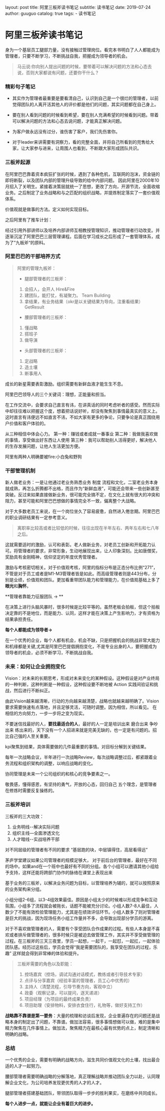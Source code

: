 layout:     post
title:      阿里三板斧读书笔记
subtitle:   读书笔记
date:       2019-07-24
author:     guuguo
catalog: true
tags:
    - 读书笔记

# 阿里三板斧读书笔记

身为一个基层员工腿部力量，没有接触过管理岗位。看完本书明白了人人都能成为管理者，只要不断学习，不断挑战自我，把握成为领导者的机会。

>  马云说:你向别人提出问题的时候，要带着可以解决问题的方法和心态去说，否则大家都说有问题，还要你干什么？



### 精彩句子笔记

- 其实作为管理者最重要是要看清自己，认识到自己是一个很烂的管理者，以前觉得团队的人离开活其他人的评价都是他们的问题，其实问题都在自己身上。

- 要在别人看到问题的时候看到希望，要在别人充满希望的时候看到问题。带着可以解决问题的方法和心态去说问题，才能真正解决问题。

- 为客户做永远没有过分，谁伤害了客户，我们先伤害你。

- 对于leader来讲需要有洞察力，看的完整全面，并将自己所看到的兜售给大家，让大家参与进来，让周围人也看到，不断跟大家形成团队共识。

  

### 三板斧起源

在阿里巴巴靠着资本疯狂扩张的时候，遇到了各种危机，互联网的泡沫，资金链的即将断裂，以及团队内部的管理升级导致的给中内部问题。 因此阿里在2000年10月招入了关明生。紧接着决策层就统一了思想，更改了方向，开源节流，全面收缩业务。之后制定了业务战略和与之匹配的组织战略，并提炼制定落实了一套价值观体系。

价值观就是做事的方法。定义如何实现目标。

之后阿里有了推车计划：

经过引用外部讲师以及培养内部讲师互相教授管理知识，推动管理者行动改变。并逐渐沉淀了阿里巴巴三层管理课程。后面在学习成长之后形成了一套管理体系，成为了”九板斧“的原料。



### 阿里巴巴的干部培养方式

>  阿里的管理九板斧：
>  
>  - 腿部管理者的三板斧：
>  	1. 会招人，会开人 Hire&Fire
>  	2. 建团队，能打仗，有凝聚力。 Team Building
>  	3. 拿结果，有业务结果（okr是以关键结果为导向，注重看结果）GetResult 
>  - 腰部管理者的三板斧：
>  	1. 懂战略 
>  	2. 搭班子
>  	3. 做导演
>  - 头部管理者的三板斧：
>  	1. 定战略
>  	2. 造土壤
>  	3. 断事用人

成长的新星需要表彰激励。组织需要有新鲜血液才能生生不息。

阿里巴巴领导人的三个关键词：理想，正能量和担当。

在工作交流中，会要求自己直言有讳，在讲真话的同时考虑听者的感受。然而实际中却往往难以把握这个度，想着把话说好听，却没有聚焦到事情最真实的意义上。这时直言有讳便远不如直言不讳，不如大家有更多的争论，只要争论是真正围绕用户价值和客户体验的。

从三种相信中体会心力。 第一种：赚钱或者成就一番事业	第二种：我做我喜欢做的事情，享受做出好东西让人使用	第三种：我可以帮助别人活得更好，解决他人的生存发展问题，让他人生活更加方便。

阿里有两种人明确要被fire:小白兔和野狗



###  干部管理机制

新人做老业务：一是让他通过老业务熟悉业务 制度 流程和文化，二室老业务本身就成熟，再怎么折腾都不出格，而且作为“新鲜血液”，可能还会带来一些创新甚至突破。反过来如果直接做新业务，很可能完全搞不定，在文化上就有很大的冲突和阻力，甚至可能和阿里巴巴想做的事情完全不一致，偏离整个大战略。

对于大多数老员工来说，在一个岗位坐久了容易疲惫，自然进入倦怠期。阿里巴巴的职业调研结果有一定参考意义。

> 离职率比较高或者比较低的时候，往往出现在半年左右、两年左右和七八年之后。

这就需要适时的激励，认可和表彰。老人做新业务，对老员工创新和开拓能力认可。将管理者的要求，非常形象，生动地展现出来，让人印象深刻。比如唐僧奖，奖励具有金刚精神，信仰坚定的年度优秀管理者。

激励与考核密切相关。对于价值观考核，阿里的指标分布是正态分布比例“271”，不管是对于员工或者是M1-M3管理者皆是如此。而高级管理者则是443分布，分别是业绩，价值观和团队。更加看重带团队能力和管理能力，在价值观基础上多了**眼光**和**胸怀**。



**管理者靠能力征服团队 -> **

​	在决策上进行头脑风暴时，很多时候是比较平等的。虽然老板会拍板，但这个拍板决定靠的不是地位，而是能力、认同，这样才能在决策上产生影响力，才有资格为结果承担责任。

**每个人都能成为领导者->**

​	在一个优秀的企业，每个人都有机会，机会不缺，只是把握机会的挑战非常大能力和机缘都是关键,尤其是阿里巴巴提倡拥抱变化，不是专业出身的人，要把握成为领导者的机会，必须不断学习，不断挑战自我。



### 未来：如何让企业拥抱变化

Vision：对未来的长期思考，形成对未来变化的某种假设。这种假设是对产业终局的一种判断，这种判断是一种假设，这种假设要不断地被 Action 实践间验证和挑战，然后进行不断纠正。

由此Vision越来越清晰，行动的方向越来越清楚，战略也就越来越明确了。Vision要求需要快速有点落地，并且足够灵活，可随时调整。因为相信，所以看见。 在相信的方向努力，一步一步将之变为现实。



不要迷信找最好的人，**要找最适合的人**，最好的人一定是培训出来 磨合出来  争吵出来 练出来的，天下没有一个人招进来就是完美无缺的，也一定是有问题的。招比自己强的人至关重要。

kpi聚焦到结果，具体需要做的几件最重要的事情。对目标分解到关键结果。

每年一次战略会议，半年进行一次战略Review，每次战略调整过后，都紧跟着业务流程和组织架构的调整，以响应战略的变化。



协同管理是未来一个公司组织的和核心的竞争要素之一。

敬畏感，懂得感恩，有坚持的勇气，开放的心态，回归自己 五个理念，是管理者在修炼时需要反复操练的。

### 三板斧培训

三板斧的三大功效：

1. 业务明线--解决实际问题
2. 组织主线—全面渗透文化
3. 人才暗线--实战培养干部

对不同层级的管理者有不同的要求  “基层跑的块，中层镇得住，高层看得远”

茅庐学堂建议如果公司管理者的规模足够大， 对于前后台的管理者，最好在不同的场中。如果and在一个班中也最好有不同的分组。各个小组可以邀请其他小组给予支持，这样还能将跨部门协作的脉络在课堂上表现出来

基于业务的三板斧，以解决业务问题为目标，以管理培养为辅的，就可以按照原来的业务架构来分组。

小组分组2-6组，以3-4组效果最佳。原因是小组太少的时候难以形成竞争和互动氛围，小组多了流程就会被拖长，话题不能被充分讨论。小组人数7-8人最佳，人数少了不能有效检验管理能力，尤其是在绩效评估环节。小组人数多了则对管理者是巨大的挑战，因为现场任务小组工作量并不多，会导致出现部分学员的游离。

对于不喜欢做管理者的人，需要有个享受团队合作成果的过程。有些人本身是不喜欢或者排斥做管理者的，很多时候只是被迫去做管理工作，其实并不享受做管理的过程。在三板斧的三天三夜里，学员一起想，一起干，一起怼，一起扛，一起体验团队感。经历过这些后，学员会觉得“我是需要团队的，我享受在团队的过程，乐趣” 这样就会得到非常棒的体验和提升。

> 三板斧需要的角色以及职能：
>
> 1. 控场嘉宾（控场，调试沟通对话模式，教练或者引导技术专家）
> 2. 点评与分享嘉宾（经验丰富的管理者，员工心中优秀的）
> 3. 主持人（清楚流程，引导节奏方向，客观中立）
> 4. 政委（观察记录，可以提问，逐天递进）
> 5. 项目经理（为项目的最终成果负责）
> 6. 项目助理（安排物料，安排衣食住行，礼物等，做好支持工作）

**战略靠不靠谱是第一要务**：大量的梳理和访谈后发现，企业普遍存在的问题还是战略本身的制定出了问题，不靠谱。做加法容易，很多事情想做可以做，难的是集中精力聚焦在几件事情上。做加法，聚焦精力在最核心最有优势的点上，制定清晰和明确的战略。



### 总结

一个优秀的企业，需要有明确的战略方向，滋生共同价值观文化的土壤，找出最合适的人才一起努力。

腰部管理者需要明确战略的分解落地，真正理解战略并推动团队全力以赴，认同理解企业文化，为公司培养发现更优秀的人才的人才。

腿部管理者搭建基础团队，带领团队取得一步步的胜利果实，在磨练中共同成长。



**每个人进步一点，就能让企业有着巨大的进步。**

